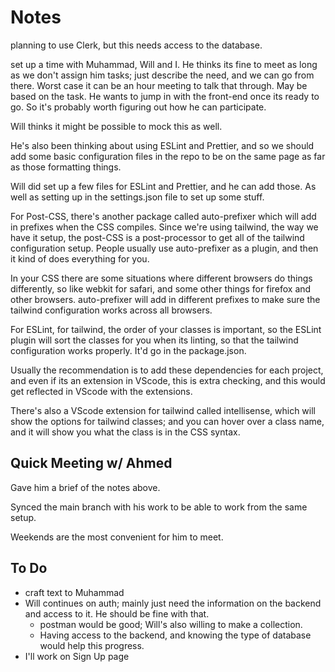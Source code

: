 # Notes

planning to use Clerk, but this needs access to the database.

set up a time with Muhammad, Will and I. He thinks its fine to meet as long as we don't assign him tasks; just describe the need, and we can go from there. Worst case it can be an hour meeting to talk that through. May be based on the task. He wants to jump in with the front-end once its ready to go. So it's probably worth figuring out how he can participate.

Will thinks it might be possible to mock this as well.

He's also been thinking about using ESLint and Prettier, and so we should add some basic configuration files in the repo to be on the same page as far as those formatting things.

Will did set up a few files for ESLint and Prettier, and he can add those. As well as setting up in the settings.json file to set up some stuff.

For Post-CSS, there's another package called auto-prefixer which will add in prefixes when the CSS compiles. Since we're using tailwind, the way we have it setup, the post-CSS is a post-processor to get all of the tailwind configuration setup. People usually use auto-prefixer as a plugin, and then it kind of does everything for you.

In your CSS there are some situations where different browsers do things differently, so like webkit for safari, and some other things for firefox and other browsers. auto-prefixer will add in different prefixes to make sure the tailwind configuration works across all browsers.

For ESLint, for tailwind, the order of your classes is important, so the ESLint plugin will sort the classes for you when its linting, so that the tailwind configuration works properly. It'd go in the package.json.

Usually the recommendation is to add these dependencies for each project, and even if its an extension in VScode, this is extra checking, and this would get reflected in VScode with the extensions.

There's also a VScode extension for tailwind called intellisense, which will show the options for tailwind classes; and you can hover over a class name, and it will show you what the class is in the CSS syntax.

## Quick Meeting w/ Ahmed

Gave him a brief of the notes above.

Synced the main branch with his work to be able to work from the same setup.

Weekends are the most convenient for him to meet.

## To Do

- craft text to Muhammad
- Will continues on auth; mainly just need the information on the backend and access to it. He should be fine with that.
  - postman would be good; Will's also willing to make a collection.
  - Having access to the backend, and knowing the type of database would help this progress.
- I'll work on Sign Up page
